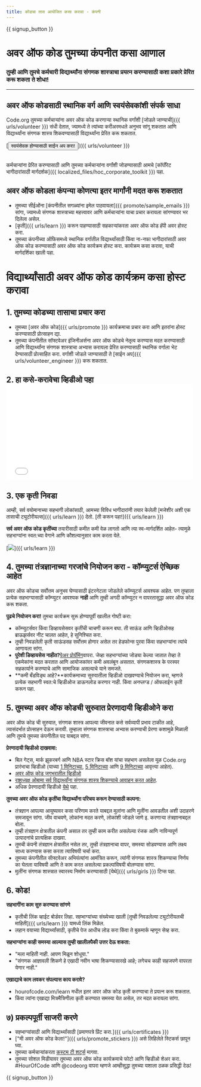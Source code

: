 ```yaml
---
title: कोडचा तास आयोजित कसा करावा - कंपनी
---
```


{{ signup_button }}

# अवर ऑफ कोड तुमच्या कंपनीत कसा आणाल
### तुम्ही आणि तुमचे कर्मचारी विद्यार्थ्यांना संगणक शास्त्राचा प्रयत्न करण्यासाठी कशा प्रकारे प्रेरित करू शकता ते शोधा!

***

## अवर ऑफ कोडसाठी स्थानिक वर्ग आणि स्वयंसेवकांशी संपर्क साधा
Code.org तुमच्या कर्मचाऱ्यांना अवर ऑफ कोड करणाऱ्या स्थानिक वर्गांशी [जोडले जाण्याची]({{ urls/volunteer }}) संधी देतात, ज्यामध्ये ते त्यांच्या करीअरमधले अनुभव सांगू शकतात आणि विद्यार्थ्यांना संगणक शास्त्र शिकवण्यासाठी विद्यार्थ्यांना प्रेरित करू शकतात.

[<button>स्वयंसेवक होण्यासाठी साईन अप करा!</button>]({{ urls/volunteer }})
<br>
<br>

कर्मचाऱ्यांना प्रेरित करण्यासाठी आणि तुमच्या कर्मचाऱ्यांना वर्गांशी जोडण्यासाठी आमचे [कॉर्पोरेट भागीदारांसाठी मार्गदर्शक]({{ localized_files/hoc_corporate_toolkit }}) पहा.

## अवर ऑफ कोडला कंपन्या कोणत्या इतर मार्गांनी मदत करू शकतात

- तुमच्या सीईओंना [कंपनीतील सगळ्यांना इमेल पाठवायला]({{ promote/sample_emails }}) सांगा, ज्यामध्ये संगणक शास्त्राच्या महत्त्वावर आणि कर्मचाऱ्यांना याचा प्रचार करायला सांगण्यावर भर दिलेला असेल.
- [कृती]({{ urls/learn }}) करून पाहण्यासाठी सहकाऱ्यांकरता अवर ऑफ कोड हॅपी अवर होस्ट करा.
- तुमच्या कंपनीच्या ऑफिसमध्ये स्थानिक वर्गातील विद्यार्थ्यांसाठी किंवा ना-नफा भागीदारांसाठी अवर ऑफ कोड करण्यासाठी अवर ऑफ कोड कार्यक्रम होस्ट करा. कार्यक्रम कसा करावा, याची मार्गदर्शिका खाली पहा.


# विद्यार्थ्यांसाठी अवर ऑफ कोड कार्यक्रम कसा होस्ट करावा

## 1. तुमच्या कोडच्या तासाचा प्रचार करा
- तुमच्या [अवर ऑफ कोड]({{ urls/promote }}) कार्यक्रमाचा प्रचार करा आणि इतरांना होस्ट करण्यासाठी प्रोत्साहन द्या.
- तुमच्या कंपनीतील सॉफ्टवेअर इंजिनीअर्सना अवर ऑफ कोडचे नेतृत्व करण्यास मदत करण्यासाठी आणि विद्यार्थ्यांना संगणक शास्त्राचा अभ्यास करायला प्रेरित करण्यासाठी स्थानिक वर्गाला भेट देण्यासाठी प्रोत्साहित करा.   वर्गाशी जोडले जाण्यासाठी ते  [साईन अप]({{ urls/volunteer_engineer }}) करू शकतात.

## 2. हा कसे-करावेचा व्हिडीओ पहा <iframe width="500" height="255" src="//www.youtube.com/embed/SrnvvWDm73k" frameborder="0" allowfullscreen></iframe>

## 3. एक कृती निवडा
आम्ही, सर्व वयोमानाच्या सहभागी लोकांसाठी, आमच्या विविध भागीदारांनी तयार केलेली [मजेशीर अशी एक तासाची ट्युटोरीयल्स]({{ urls/learn }}) देतो. [ती करून पहा!]({{ urls/learn }})

**सर्व अवर ऑफ कोड कृतींच्या** तयारीसाठी कमीत कमी वेळ लागतो आणि त्या स्व-मार्गदर्शित आहेत- त्यामुळे सहभाग्यांना स्वत:च्या वेगाने आणि कौशल्यानुसार काम करता येते.

[<img src="/images/fit-700/tutorials.png" />]({{ urls/learn }})

## 4. तुमच्या तंत्रज्ञानाच्या गरजांचे नियोजन करा - कॉम्प्युटर्स ऐच्छिक आहेत

अवर ऑफ कोडचा सर्वोत्तम अनुभव घेण्यासाठी इंटरनेटला जोडलेले कॉम्प्युटर्स आवश्यक आहेत. पण तुम्हाला प्रत्येक सहभाग्यासाठी कॉम्प्युटर आवश्यक **नाही** आणि तुम्ही अगदी कॉम्प्युटर न वापरतासुद्धा अवर ऑफ कोड करू शकता.

**पुढचे नियोजन करा!** तुमचा कार्यक्रम सुरू होण्यापूर्वी खालील गोष्टी करा:

- कॉम्प्युटर्सवर किंवा डिव्हायसेसवर कृतींची चाचणी करून बघा.   ती साऊंड आणि व्हिडीओसह ब्राऊझर्सवर नीट चालत आहेत, हे सुनिश्चित करा.
- तुम्ही निवडलेली कृती साऊंडसह सर्वोत्तम होणार असेल तर हेडफोन्स पुरवा किंवा सहभाग्यांना त्यांचे आणायला सांगा.
- **पुरेशी डिव्हायसेस नाहीत?**[पेअर प्रोग्रॅमिंग](https://www.youtube.com/watch?v=vgkahOzFH2Q)वापरा. जेव्हा सहभाग्यांच्या जोड्या केल्या जातात तेव्हा ते एकमेकांना मदत करतात आणि आयोजकांवर कमी अवलंबून असतात. संगणकशास्त्र के परस्पर सहकार्याने करण्याचे आणि सामाजिक असल्याचे याने समजते.
- **कमी बँडविड्थ आहे?**कार्यक्रमाच्या सुरुवातीला व्हिडीओ दाखवण्याचे नियोजन करा, म्हणजे प्रत्येक सहभागी स्वत:चे व्हिडीओज डाऊनलोड करणार नाही.   किंवा अनप्लग्ड / ऑफलाईन कृती करून पहा.

## 5.  तुमच्या अवर ऑफ कोडची सुरुवात प्रेरणादायी व्हिडीओने करा
अवर ऑफ कोड ची सुरुवात, संगणक शास्त्र आपल्या जीवनात कसे सर्वव्यापी प्रभाव टाकीत आहे, त्यासंदर्भात प्रोत्साहन देऊन करावी. तुम्हाला संगणक शास्त्राचा अभ्यास करण्याची प्रेरणा कशामुळे मिळाली आणि तुमचे तुमच्या कंपनीतील पद याबद्दल सांगा.

**प्रेरणादायी व्हिडीओ दाखवावा:**

- बिल गेट्स, मार्क झुकरबर्ग आणि NBA स्टार क्रिस बॉश यांचा सहभाग असलेला मूळ Code.org प्रारंभाचा व्हिडीओ (याच्या [ 1 मिनिटाच्या](https://www.youtube.com/watch?v=qYZF6oIZtfc), [ 5 मिनिटाच्या](https://www.youtube.com/watch?v=nKIu9yen5nc) आणि [9 मिनिटाच्या](https://www.youtube.com/watch?v=dU1xS07N-FA) आवृत्त्या आहेत).
- [अवर ऑफ कोड जगभरातील व्हिडीओ](https://www.youtube.com/watch?v=KsOIlDT145A)
- [राष्ट्राध्यक्ष ओबामा सर्व विद्यार्थ्यांना संगणक शास्त्र शिकण्याचे आवाहन करत आहेत](https://www.youtube.com/watch?v=6XvmhE1J9PY).
- अधिक प्रेरणादायी व्हिडीओ [येथे](https://www.youtube.com/playlist?list=PLzdnOPI1iJNfpD8i4Sx7U0y2MccnrNZuP) पहा.

**तुमच्या अवर ऑफ कोड कृतींचा विद्यार्थ्यांना परिचय करून देण्यासाठी कल्पना:**

- तंत्रज्ञान आपल्या आयुष्यावर कसा परिणाम करते याबद्दल मुलांना आणि मुलींना आवडतील अशी उदाहरणे समजावून सांगा. जीव वाचवणे, लोकांना मदत करणे, लोकांशी जोडले जाणे इ. करणाऱ्या तंत्रज्ञानाबद्दल बोला.
- तुम्ही तंत्रज्ञान क्षेत्रातील कंपनी असाल तर तुम्ही काम करीत असलेल्या रंजक आणि नाविन्यपूर्ण उत्पादनांचे प्रात्यक्षिक दाखवा.
- तुमची कंपनी तंत्रज्ञान क्षेत्रातील नसेल तर, तुम्ही तंत्रज्ञानाचा वापर, समस्या सोडवण्यास आणि लक्ष्य साध्य करण्यास कसा करता त्याविषयी चर्चा करा.
- तुमच्या कंपनीतील साॅफ्टवेअर अभियंत्यांना आमंत्रित करून, त्यांनी संगणक शास्त्र शिकण्याचा निर्णय का घेतला याविषयी आणि ते काम करत असलेल्या प्रकल्पांविषयी बोलण्यास सांगा.
- मुलींना संगणक शास्त्रात स्वारस्य निर्माण करण्यासाठी [येथे]({{ urls/girls }}) टिप्स पहा.

## 6. कोड!
**सहभागींना काम सुरु करण्यास सांगणे**

- कृतीची लिंक व्हाईट बोर्डवर लिहा. सह्भाग्यांच्या संख्येच्या खाली [तुम्ही निवडलेल्या ट्युटोरीयलची माहिती]({{ urls/learn }}) यामध्ये लिंक मिळेल.
- लहान वयाच्या विद्यार्थ्यांसाठी, कृतीचे पेज आधीच लोड करा किंवा ते बुकमार्क म्हणून सेव्ह करा.

**सहभाग्यांना काही समस्या आल्यास तुम्ही खालीलपैकी उत्तर देऊ शकता:**

- "मला माहिती नाही. आपण मिळून शोधूया."
- "संगणक आज्ञावली शिकणे हे एखादी नवीन भाषा शिकण्यासारखे आहे; लगेचच काही सहजपणे वापरता येणार नाही."

**एखाद्याचे काम लवकर संपल्यास काय करावे?**

- hourofcode.com/learn मधील इतर अवर ऑफ कोड कृती करण्याचा ते प्रयत्न करू शकतात.
- किंवा त्यांना एखाद्या मित्रमैत्रिणीला कृती करण्यात समस्या येत असेल, तर मदत करायला सांगा.

## ७) प्रकल्पपूर्ती साजरी करणे

- सह्भाग्यांसाठी आणि विद्यार्थ्यांसाठी [प्रमाणपत्रे प्रिंट करा.]({{ urls/certificates }})
- ["मी अवर ऑफ कोड केला!"]({{ urls/promote_stickers }}) असे लिहिलेले स्टिकर्स छापून घ्या.
- तुमच्या कर्मचाऱ्यांकरता [कस्टम टी शर्ट्स](http://blog.code.org/post/132608499493/hour-of-code-shirts-and-more) मागवा.
- तुमच्या सोशल मिडीयावर तुमच्या अवर ऑफ कोड कार्यक्रमाचे फोटो आणि व्हिडीओ शेअर करा. #HourOfCode आणि @codeorg वापरा म्हणजे आम्हीसुद्धा तुमच्या यशाला ठळक प्रसिद्धी देऊ!

{{ signup_button }}
